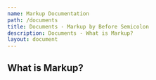 ```yaml
---
name: Markup Documentation
path: /documents
title: Documents - Markup by Before Semicolon
description: Documents - What is Markup?
layout: document
---
```


## What is Markup?
